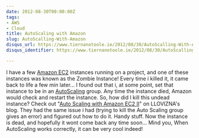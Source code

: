 ```yaml
---
date: 2012-08-30T00:00:00Z
tags:
- AWS
- Cloud
title: AutoScaling with Amazon
slug: AutoScalling-With-Amazon
disqus_url: https://www.tiernanotoole.ie/2012/08/30/AutoScalling-With-Amazon.html
disqus_identifier: https://www.tiernanotoole.ie/2012/08/30/AutoScalling-With-Amazon.html

---
```

 I have a few [Amazon EC2][1] instances running on a project, and one of these instances was known as the Zombie Instance! Every time i killed it, it came back to life a few min later... I found out that i, at some point, set that instance to be in an [AutoScaling][2] group. Any time the instance died, Amazon would check and restart the instance. So, how did I kill this undead instance? Check out "[Auto Scaling with Amazon EC2 II][3]" on LLOVIZNA's blog. They had the same issue i had (trying to kill the Auto Scaling group gives an error) and figured out how to do it. Handy stuff. Now the instance is dead, and hopefully it wont come back any time soon... Mind you, When AutoScaling works correctly, it can be very cool indeed!


[1]: http://aws.amazon.com/ec2/
[2]: http://aws.amazon.com/autoscaling/
[3]: http://kkpradeeban.blogspot.ie/2011/02/auto-scaling-with-amazon-ec2-ii.html